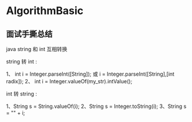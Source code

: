 # AlgorithmBasic

## 面试手撕总结

java string 和 int 互相转换

string  转 int :

1、 int i = Integer.parseInt([String]); 或 i = Integer.parseInt([String],[int radix]);
2、 int i = Integer.valueOf(my_str).intValue();


int  转  string :

1、String s = String.valueOf(i);
2、String s = Integer.toString(i);
3、String s = "" + i;





